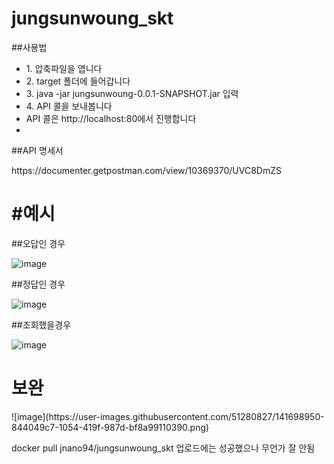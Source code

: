# jungsunwoung_skt

##사용법


<ul>
  <li>1. 압축파일을 엽니다</li>
    <li>2. target 폴더에 들어갑니다</li>
    <li>3. java -jar jungsunwoung-0.0.1-SNAPSHOT.jar 입력</li>
    <li>4. API 콜을 보내봅니다</li>
  <li>API 콜은 http://localhost:80에서 진행합니다</li>
    <li></li>
</ul>  


##API 명세서
</ul>
https://documenter.getpostman.com/view/10369370/UVC8DmZS
</ul>

<h1>#예시</h1>

##오답인 경우

![image](https://user-images.githubusercontent.com/51280827/141698723-5a09c5f0-33e1-44b7-80c0-6e030f2f2aec.png)

##정답인 경우

![image](https://user-images.githubusercontent.com/51280827/141698733-5d7b9d69-8323-4b28-996c-b91b78ded0d9.png)

##조회했을경우

![image](https://user-images.githubusercontent.com/51280827/141698792-e37a5765-913f-430a-84dc-63393e5b2dec.png)

<h1>보완</h1>
![image](https://user-images.githubusercontent.com/51280827/141698950-844049c7-1054-419f-987d-bf8a99110390.png)

docker pull jnano94/jungsunwoung_skt 업로드에는 성공했으나 무언가 잘 안됨
